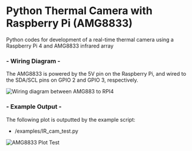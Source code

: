 # Python Thermal Camera with Raspberry Pi (AMG8833)
Python codes for development of a real-time thermal camera using a Raspberry Pi 4 and AMG8833 infrared array

### - Wiring Diagram - 

The AMG8833 is powered by the 5V pin on the Raspberry Pi, and wired to the SDA/SCL pins on GPIO 2 and GPIO 3, respectively. 

![Wiring diagram between AMG883 to RPI4](https://static1.squarespace.com/static/59b037304c0dbfb092fbe894/t/600078199e8a7b75b93b463d/1610643545338/amg8833_RPi4_wiring.png?format=1000w)

### - Example Output - 

The following plot is outputted by the example script:
 - /examples/IR_cam_test.py

![AMG8833 Plot Test](test)
